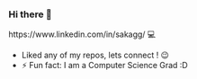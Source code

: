 ### Hi there 👋

<!--
**sakshamaggarwal/SakshamAggarwal** is a ✨ _special_ ✨ repository because its `README.md` (this file) appears on your GitHub profile.

Here are some ideas to get you started:

- 👋 Hi, I’m @sakshamaggarwal
- 🌱 I’m currently learning Terraforms and Deep Learning
- 👀 I’m always interested in exploring new projects and technologies to collaborate on ! 🚗
- 🌱 I’m currently working as a Research Assistant at UC Irvine 👨‍🎓
- 📫 Feel free to drop a message to my LinkedIn --> https://www.linkedin.com/in/sakagg/ 💻
- Liked any of my repos, lets connect ! 😉
- ⚡ Fun fact: I am a Computer Science Grad :D

###






